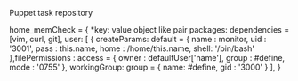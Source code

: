Puppet task repository

home_memCheck = { *key: value object like pair
	packages: dependencies = [vim, curl, git],
	user: [
	 { createParams: default = {
		name : monitor,
		uid : '3001',
		pass : this.name,
		home : /home/this.name,
		shell: '/bin/bash'
	 },filePermissions : access = {
		owner : defaultUser['name'],
		group : #define,
		mode : '0755'
	}, workingGroup: group = {
		name: #define,
		gid : '3000'
	} ],
}  
	
